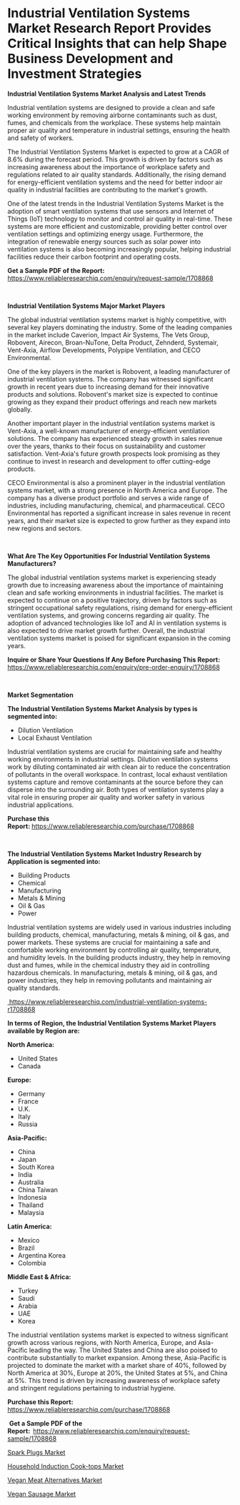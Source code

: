 <p><h1>Industrial Ventilation Systems Market Research Report Provides Critical Insights that can help Shape Business Development and Investment Strategies</h1></p><p><strong>Industrial Ventilation Systems Market Analysis and Latest Trends</strong></p>
<p><p>Industrial ventilation systems are designed to provide a clean and safe working environment by removing airborne contaminants such as dust, fumes, and chemicals from the workplace. These systems help maintain proper air quality and temperature in industrial settings, ensuring the health and safety of workers.</p><p>The Industrial Ventilation Systems Market is expected to grow at a CAGR of 8.6% during the forecast period. This growth is driven by factors such as increasing awareness about the importance of workplace safety and regulations related to air quality standards. Additionally, the rising demand for energy-efficient ventilation systems and the need for better indoor air quality in industrial facilities are contributing to the market's growth.</p><p>One of the latest trends in the Industrial Ventilation Systems Market is the adoption of smart ventilation systems that use sensors and Internet of Things (IoT) technology to monitor and control air quality in real-time. These systems are more efficient and customizable, providing better control over ventilation settings and optimizing energy usage. Furthermore, the integration of renewable energy sources such as solar power into ventilation systems is also becoming increasingly popular, helping industrial facilities reduce their carbon footprint and operating costs.</p></p>
<p><strong>Get a Sample PDF of the Report:&nbsp;</strong> <a href="https://www.reliableresearchiq.com/enquiry/request-sample/1708868">https://www.reliableresearchiq.com/enquiry/request-sample/1708868</a></p>
<p>&nbsp;</p>
<p><strong>Industrial Ventilation Systems Major Market Players</strong></p>
<p><p>The global industrial ventilation systems market is highly competitive, with several key players dominating the industry. Some of the leading companies in the market include Caverion, Impact Air Systems, The Vets Group, Robovent, Airecon, Broan-NuTone, Delta Product, Zehnderd, Systemair, Vent-Axia, Airflow Developments, Polypipe Ventilation, and CECO Environmental.</p><p>One of the key players in the market is Robovent, a leading manufacturer of industrial ventilation systems. The company has witnessed significant growth in recent years due to increasing demand for their innovative products and solutions. Robovent's market size is expected to continue growing as they expand their product offerings and reach new markets globally.</p><p>Another important player in the industrial ventilation systems market is Vent-Axia, a well-known manufacturer of energy-efficient ventilation solutions. The company has experienced steady growth in sales revenue over the years, thanks to their focus on sustainability and customer satisfaction. Vent-Axia's future growth prospects look promising as they continue to invest in research and development to offer cutting-edge products.</p><p>CECO Environmental is also a prominent player in the industrial ventilation systems market, with a strong presence in North America and Europe. The company has a diverse product portfolio and serves a wide range of industries, including manufacturing, chemical, and pharmaceutical. CECO Environmental has reported a significant increase in sales revenue in recent years, and their market size is expected to grow further as they expand into new regions and sectors.</p></p>
<p>&nbsp;</p>
<p><strong>What Are The Key Opportunities For Industrial Ventilation Systems Manufacturers?</strong></p>
<p><p>The global industrial ventilation systems market is experiencing steady growth due to increasing awareness about the importance of maintaining clean and safe working environments in industrial facilities. The market is expected to continue on a positive trajectory, driven by factors such as stringent occupational safety regulations, rising demand for energy-efficient ventilation systems, and growing concerns regarding air quality. The adoption of advanced technologies like IoT and AI in ventilation systems is also expected to drive market growth further. Overall, the industrial ventilation systems market is poised for significant expansion in the coming years.</p></p>
<p><strong>Inquire or Share Your Questions If Any Before Purchasing This Report:</strong> <a href="https://www.reliableresearchiq.com/enquiry/pre-order-enquiry/1708868">https://www.reliableresearchiq.com/enquiry/pre-order-enquiry/1708868</a></p>
<p>&nbsp;</p>
<p><strong>Market Segmentation</strong></p>
<p><strong>The Industrial Ventilation Systems Market Analysis by types is segmented into:</strong></p>
<p><ul><li>Dilution Ventilation</li><li>Local Exhaust Ventilation</li></ul></p>
<p><p>Industrial ventilation systems are crucial for maintaining safe and healthy working environments in industrial settings. Dilution ventilation systems work by diluting contaminated air with clean air to reduce the concentration of pollutants in the overall workspace. In contrast, local exhaust ventilation systems capture and remove contaminants at the source before they can disperse into the surrounding air. Both types of ventilation systems play a vital role in ensuring proper air quality and worker safety in various industrial applications.</p></p>
<p><strong>Purchase this Report:&nbsp;</strong><a href="https://www.reliableresearchiq.com/purchase/1708868">https://www.reliableresearchiq.com/purchase/1708868</a></p>
<p>&nbsp;</p>
<p><strong>The Industrial Ventilation Systems Market Industry Research by Application is segmented into:</strong></p>
<p><ul><li>Building Products</li><li>Chemical</li><li>Manufacturing</li><li>Metals & Mining</li><li>Oil & Gas</li><li>Power</li></ul></p>
<p><p>Industrial ventilation systems are widely used in various industries including building products, chemical, manufacturing, metals & mining, oil & gas, and power markets. These systems are crucial for maintaining a safe and comfortable working environment by controlling air quality, temperature, and humidity levels. In the building products industry, they help in removing dust and fumes, while in the chemical industry they aid in controlling hazardous chemicals. In manufacturing, metals & mining, oil & gas, and power industries, they help in removing pollutants and maintaining air quality standards.</p></p>
<p><a href="https://www.reliableresearchiq.com/industrial-ventilation-systems-r1708868">&nbsp;https://www.reliableresearchiq.com/industrial-ventilation-systems-r1708868</a></p>
<p><strong>In terms of Region, the Industrial Ventilation Systems Market Players available by Region are:</strong></p>
<p>
    <p> <strong> North America: </strong>
        <ul>
            <li>United States</li>
            <li>Canada</li>
        </ul>
        </p> 
    <p> <strong> Europe: </strong>
        <ul>
            <li>Germany</li>
            <li>France</li>
            <li>U.K.</li>
            <li>Italy</li>
            <li>Russia</li>
        </ul>
        </p> 
    <p> <strong> Asia-Pacific: </strong>
        <ul>
            <li>China</li>
            <li>Japan</li>
            <li>South Korea</li>
            <li>India</li>
            <li>Australia</li>
            <li>China Taiwan</li>
            <li>Indonesia</li>
            <li>Thailand</li>
            <li>Malaysia</li>
        </ul>
        </p> 
    <p> <strong> Latin America: </strong>
        <ul>
            <li>Mexico</li>
            <li>Brazil</li>
            <li>Argentina Korea</li>
            <li>Colombia</li>
        </ul>
        </p> 
    <p> <strong> Middle East & Africa: </strong>
        <ul>
            <li>Turkey</li>
            <li>Saudi</li>
            <li>Arabia</li>
            <li>UAE</li>
            <li>Korea</li>
        </ul>
    </p>
    </p>
<p><p>The industrial ventilation systems market is expected to witness significant growth across various regions, with North America, Europe, and Asia-Pacific leading the way. The United States and China are also poised to contribute substantially to market expansion. Among these, Asia-Pacific is projected to dominate the market with a market share of 40%, followed by North America at 30%, Europe at 20%, the United States at 5%, and China at 5%. This trend is driven by increasing awareness of workplace safety and stringent regulations pertaining to industrial hygiene.</p></p>
<p><strong>Purchase this Report: </strong><a href="https://www.reliableresearchiq.com/purchase/1708868">https://www.reliableresearchiq.com/purchase/1708868</a></p>
<p>&nbsp;<strong>Get a Sample PDF of the Report:&nbsp;&nbsp;</strong><a href="https://www.reliableresearchiq.com/enquiry/request-sample/1708868">https://www.reliableresearchiq.com/enquiry/request-sample/1708868</a></p>
<p><strong></strong></p>
<p><p><a href="https://medium.com/@clairhane_9803/comprehensive-analysis-of-the-global-spark-plugs-market-growth-trends-market-forecasts-2024-d25d497f2940">Spark Plugs Market</a></p><p><a href="https://medium.com/@jeniw10236654655/analyzing-household-induction-cook-tops-market-dynamics-and-growth-drivers-and-forecasted-for-6b34167279dc">Household Induction Cook-tops Market</a></p><p><a href="https://github.com/ifhhndtz21/Market-Research-Report-List-1/blob/main/vegan-meat-alternatives-market.md">Vegan Meat Alternatives Market</a></p><p><a href="https://github.com/AarobcfAusbdnjvXff/Market-Research-Report-List-1/blob/main/vegan-sausage-market.md">Vegan Sausage Market</a></p></p>